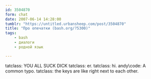 ```yaml
---
id: 3504870
form: chat
date: 2007-06-14 14:28:00
tumblr: "https://untitled.urbansheep.com/post/3504870"
title: "Про опечатки (bash.org/?5300)"
tags:
    - bash
    - диалоги
    - родной язык

---
```


tatclass: YOU ALL SUCK DICK
tatclass: er.
tatclass: hi.
andy\code: A common typo.
tatclass: the keys are like right next to each other.

